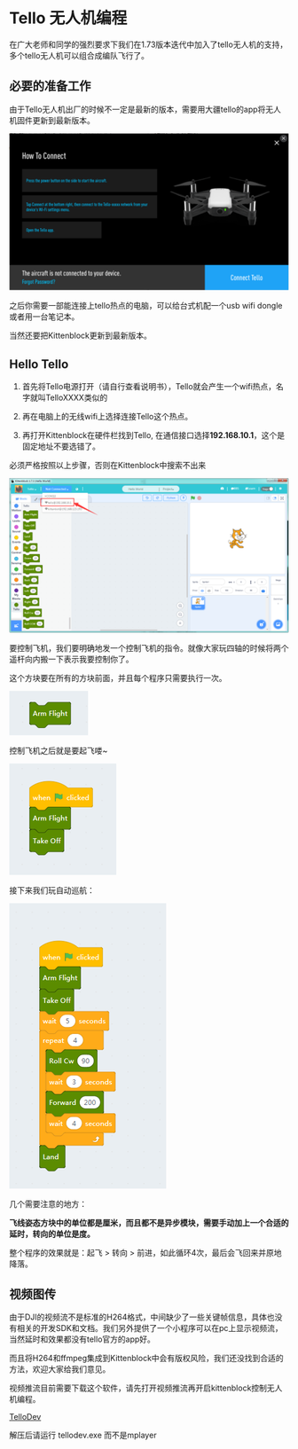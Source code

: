 # Tello 无人机编程

在广大老师和同学的强烈要求下我们在1.73版本迭代中加入了tello无人机的支持，多个tello无人机可以组合成编队飞行了。

## 必要的准备工作

由于Tello无人机出厂的时候不一定是最新的版本，需要用大疆tello的app将无人机固件更新到最新版本。

![](./images/telloapp.png)

之后你需要一部能连接上tello热点的电脑，可以给台式机配一个usb wifi dongle或者用一台笔记本。

当然还要把Kittenblock更新到最新版本。

## Hello Tello

1. 首先将Tello电源打开（请自行查看说明书），Tello就会产生一个wifi热点，名字就叫TelloXXXX类似的

2. 再在电脑上的无线wifi上选择连接Tello这个热点。

3. 再打开Kittenblock在硬件栏找到Tello, 在通信接口选择**192.168.10.1**，这个是固定地址不要选错了。

必须严格按照以上步骤，否则在Kittenblock中搜索不出来

![](./images/tello2.png)

要控制飞机，我们要明确地发一个控制飞机的指令。就像大家玩四轴的时候将两个遥杆向内搬一下表示我要控制你了。

这个方块要在所有的方块前面，并且每个程序只需要执行一次。

![](./images/tello3.png)

控制飞机之后就是要起飞喽~

![](./images/tello4.png)

接下来我们玩自动巡航：

![](./images/tello5.png)

几个需要注意的地方：

**飞线姿态方块中的单位都是厘米，而且都不是异步模块，需要手动加上一个合适的延时，转向的单位是度。**

整个程序的效果就是：起飞 > 转向 > 前进，如此循环4次，最后会飞回来并原地降落。

## 视频图传

由于DJI的视频流不是标准的H264格式，中间缺少了一些关键帧信息，具体也没有相关的开发SDK和文档。我们另外提供了一个小程序可以在pc上显示视频流，当然延时和效果都没有tello官方的app好。

而且将H264和ffmpeg集成到Kittenblock中会有版权风险，我们还没找到合适的方法，欢迎大家给我们意见。

视频推流目前需要下载这个软件，请先打开视频推流再开启kittenblock控制无人机编程。

[TelloDev](http://cdn.kittenbot.cn/tellodev.zip)

解压后请运行 tellodev.exe 而不是mplayer



